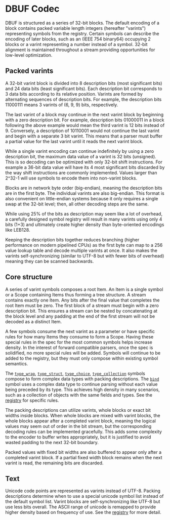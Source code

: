 # DBUF Codec

DBUF is structured as a series of 32-bit blocks. The default encoding of a block contains packed variable length integers (hereafter "varints") representing symbols from the registry. Certain symbols can describe the encoding of later blocks, such as an (IEEE 754 binary64) occupying 2 blocks or a varint representing a number instead of a symbol. 32-bit alignment is maintained throughout a stream providing opportunities for low-level optimization.

## Packed varints

A 32-bit varint block is divided into 8 description bits (most significant bits) and 24 data bits (least significant bits). Each description bit corresponds to 3 data bits according to its relative position. Varints are formed by alternating sequences of description bits. For example, the description bits 11000111 means 3 varints of (6, 9, 9) bits, respectively. 

The last varint of a block may continue in the next varint block by beginning with a zero description bit. For example, description bits 01000011 in a block following the above example would mean the third varint is 12 bits instead of 9. Conversely, a description of 10110001 would not continue the last varint and begin with a separate 3 bit varint. This means that a parser must buffer a partial value for the last varint until it reads the next varint block.

While a single varint encoding can continue indefinitely by using a zero description bit, the maximum data value of a varint is 32 bits (unsigned). This is so decoding can be optimized with only 32-bit shift instructions. For example a 36-bit data value will have its 4 most significant bits discarded by the way shift instructions are commonly implemented. Values larger than 2^32-1 will use symbols to encode them into non-varint blocks. 

Blocks are in network byte order (big-endian), meaning the description bits are in the first byte. The individual varints are also big-endian. This format is also convenient on little-endian systems because it only requires a single swap at the 32-bit level; then, all other decoding steps are the same.

While using 25% of the bits as description may seem like a lot of overhead, a carefully designed symbol registry will result in many varints using only 4 bits (1+3) and ultimately create higher density than byte-oriented encodings like LEB128.

Keeping the description bits together reduces branching (higher performance on modern pipelined CPUs) as the first byte can map to a 256 value lookup table and decode multiple varints at once. It also makes the varints self-synchronizing (similar to UTF-8 but with fewer bits of overhead) meaning they can be scanned backwards.

## Core structure

A series of varint symbols composes a root Item. An Item is a single symbol or a Scope containing Items thus forming a tree structure. A stream contains exactly one Item. Any bits after the final value that completes the root Item must be zero. The first block of a stream must begin with a zero description bit. This ensures a stream can be nested by concatenating at the block level and any padding at the end of the first stream will not be decoded as a distinct Item.

A few symbols consume the next varint as a parameter or have specific rules for how many Items they consume to form a Scope. Having these special rules in the spec for the most common symbols helps increase density. In the interest of forward compatible parsers, once the spec is solidified, no more special rules will be added. Symbols will continue to be added to the registry, but they must only compose within existing symbol semantics.

The [`type_wrap`](./registry/specs/type_wrap.md), [`type_struct`](./registry/specs/type_struct.md), [`type_choice`](./registry/specs/type_choice.md), [`type_collection`](./registry/specs/type_collection.md) symbols compose to form complex data types with packing descriptions. The [`bind`](./registry/specs/bind.md) symbol uses a complex data type to continue parsing without each value being preceded by its type. This achieves high density in many scenarios, such as a collection of objects with the same fields and types. See the [registry](./registry/README.md) for specific rules.

The packing descriptions can utilize varints, whole blocks or exact bit widths inside blocks. When whole blocks are mixed with varint blocks, the whole blocks appear after a completed varint block, meaning the logical values may seem out of order in the bit stream, but the corresponding decoding rules can be implemented gracefully. This adds some complexity to the encoder to buffer writes appropriately, but it is justified to avoid wasted padding to the next 32-bit boundary.

Packed values with fixed bit widths are also buffered to appear only after a completed varint block. If a partial fixed width block remains when the next varint is read, the remaining bits are discarded. 

## Text

Unicode code points are represented as varints instead of UTF-8. Packing descriptions determine when to use a special unicode symbol list instead of the default symbol list. Varint blocks are self-synchronizing like UTF-8 but use less bits overall. The ASCII range of unicode is remapped to provide higher density based on frequency of use. See the [registry](./registry/README.md) for more detail.